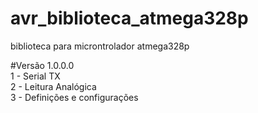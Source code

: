 # avr_biblioteca_atmega328p
biblioteca para microntrolador atmega328p

#Versão 1.0.0.0<br />
1 - Serial TX<br />
2 - Leitura Analógica<br />
3 - Definições e configurações<br />
